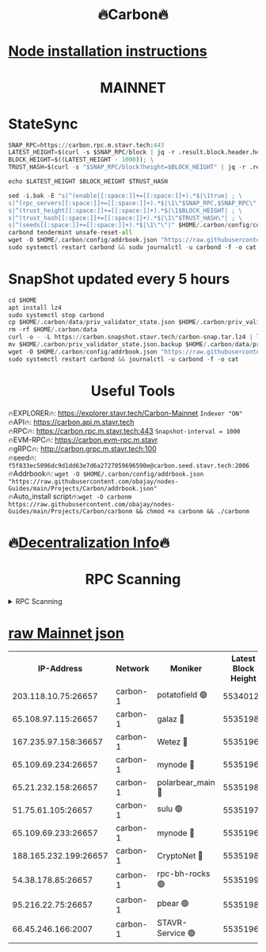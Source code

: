 <h1 align="center"> 🔥Carbon🔥</h1>

[Node installation instructions](https://github.com/obajay/nodes-Guides/tree/main/Projects/Carbon)
=
<h1 align="center"> MAINNET</h1>

# StateSync
```python
SNAP_RPC=https://carbon.rpc.m.stavr.tech:443
LATEST_HEIGHT=$(curl -s $SNAP_RPC/block | jq -r .result.block.header.height); \
BLOCK_HEIGHT=$((LATEST_HEIGHT - 1000)); \
TRUST_HASH=$(curl -s "$SNAP_RPC/block?height=$BLOCK_HEIGHT" | jq -r .result.block_id.hash)

echo $LATEST_HEIGHT $BLOCK_HEIGHT $TRUST_HASH

sed -i.bak -E "s|^(enable[[:space:]]+=[[:space:]]+).*$|\1true| ; \
s|^(rpc_servers[[:space:]]+=[[:space:]]+).*$|\1\"$SNAP_RPC,$SNAP_RPC\"| ; \
s|^(trust_height[[:space:]]+=[[:space:]]+).*$|\1$BLOCK_HEIGHT| ; \
s|^(trust_hash[[:space:]]+=[[:space:]]+).*$|\1\"$TRUST_HASH\"| ; \
s|^(seeds[[:space:]]+=[[:space:]]+).*$|\1\"\"|" $HOME/.carbon/config/config.toml
carbond tendermint unsafe-reset-all
wget -O $HOME/.carbon/config/addrbook.json "https://raw.githubusercontent.com/obajay/nodes-Guides/main/Projects/Carbon/addrbook.json"
sudo systemctl restart carbond && sudo journalctl -u carbond -f -o cat
```
# SnapShot  updated every 5 hours
```python
cd $HOME
apt install lz4
sudo systemctl stop carbond
cp $HOME/.carbon/data/priv_validator_state.json $HOME/.carbon/priv_validator_state.json.backup
rm -rf $HOME/.carbon/data
curl -o - -L https://carbon.snapshot.stavr.tech/carbon-snap.tar.lz4 | lz4 -c -d - | tar -x -C $HOME/.carbon --strip-components 2
mv $HOME/.carbon/priv_validator_state.json.backup $HOME/.carbon/data/priv_validator_state.json
wget -O $HOME/.carbon/config/addrbook.json "https://raw.githubusercontent.com/obajay/nodes-Guides/main/Projects/Carbon/addrbook.json"
sudo systemctl restart carbond && journalctl -u carbond -f -o cat
```

 <h1 align="center"> Useful Tools</h1>

🔥EXPLORER🔥:     https://explorer.stavr.tech/Carbon-Mainnet        `Indexer "ON"` \
🔥API🔥:          https://carbon.api.m.stavr.tech \
🔥RPC🔥:          https://carbon.rpc.m.stavr.tech:443              `Snapshot-interval = 1000` \
🔥EVM-RPC🔥:      https://carbon.evm-rpc.m.stavr \
🔥gRPC🔥:         http://carbon.grpc.m.stavr.tech:100 \
🔥seed🔥:      `f5f833ec5096dc9d1dd63e7d6a2727059696590e@carbon.seed.stavr.tech:2006` \
🔥Addrbook🔥:  `wget -O $HOME/.carbon/config/addrbook.json "https://raw.githubusercontent.com/obajay/nodes-Guides/main/Projects/Carbon/addrbook.json"` \
🔥Auto_install script🔥:`wget -O carbonm https://raw.githubusercontent.com/obajay/nodes-Guides/main/Projects/Carbon/carbonm && chmod +x carbonm && ./carbonm`

🔥[Decentralization Info](https://github.com/obajay/StateSync-snapshots/tree/main/Projects/Carbon/Decentralization)🔥
=
<h1 align="center"> RPC Scanning</h1>

<details>
<summary>RPC Scanning</summary>

<h2 align="center"> We scan nodes in real time every 4 hours. And we provide the final result of RPC endpoints.
We cannot influence the operation of these nodes in any way. </h2>


```python
If Voting Power is higher than 0 --> then the Node is a validator of the network and may be subject to attack and be a potential threat to the chain.
```
```python
We marked such validators with a red symbol
```

</details>

[raw Mainnet json](https://rpc-check.carbonm.stavr.tech/carbonm/rpc-carbonm-result.json)
=


<table><tr><th>IP-Address</th><th>Network</th><th>Moniker</th><th>Latest Block Height</th><th>Earliest Block Height</th><th>Catching Up</th><th>Tx Index</th><th>Voting Power</th><th>Scan Time</th></tr><tr><td>203.118.10.75:26657</td><td>carbon-1</td><td>potatofield 🟢</td><td>55340121</td><td>21164241</td><td>False</td><td>on</td><td>0</td><td>2024-03-26T06:19:07.000316564UTC</td></tr><tr><td>65.108.97.115:26657</td><td>carbon-1</td><td>galaz 🔴</td><td>55351986</td><td>47374001</td><td>False</td><td>on</td><td>10443910039</td><td>2024-03-26T06:19:34.977998560UTC</td></tr><tr><td>167.235.97.158:36657</td><td>carbon-1</td><td>Wetez 🔴</td><td>55351968</td><td>48067570</td><td>False</td><td>on</td><td>1385765374</td><td>2024-03-26T06:18:57.350224985UTC</td></tr><tr><td>65.109.69.234:26657</td><td>carbon-1</td><td>mynode 🔴</td><td>55351968</td><td>53160001</td><td>False</td><td>off</td><td>12070818707</td><td>2024-03-26T06:18:57.625771481UTC</td></tr><tr><td>65.21.232.158:26657</td><td>carbon-1</td><td>polarbear_main 🔴</td><td>55351988</td><td>54286001</td><td>False</td><td>on</td><td>10777660089</td><td>2024-03-26T06:19:39.602876420UTC</td></tr><tr><td>51.75.61.105:26657</td><td>carbon-1</td><td>sulu 🟢</td><td>55351978</td><td>54542001</td><td>False</td><td>off</td><td>0</td><td>2024-03-26T06:19:20.070151290UTC</td></tr><tr><td>65.109.69.233:26657</td><td>carbon-1</td><td>mynode 🔴</td><td>55351968</td><td>54660001</td><td>False</td><td>off</td><td>8377704150</td><td>2024-03-26T06:18:57.127335636UTC</td></tr><tr><td>188.165.232.199:26657</td><td>carbon-1</td><td>CryptoNet 🔴</td><td>55351988</td><td>55078001</td><td>False</td><td>off</td><td>3519362645</td><td>2024-03-26T06:19:39.302691714UTC</td></tr><tr><td>54.38.178.85:26657</td><td>carbon-1</td><td>rpc-bh-rocks 🟢</td><td>55351992</td><td>55108001</td><td>False</td><td>on</td><td>0</td><td>2024-03-26T06:19:45.965922507UTC</td></tr><tr><td>95.216.22.75:26657</td><td>carbon-1</td><td>pbear 🟢</td><td>55351980</td><td>55168001</td><td>False</td><td>on</td><td>0</td><td>2024-03-26T06:19:24.474995992UTC</td></tr><tr><td>66.45.246.166:2007</td><td>carbon-1</td><td>STAVR-Service 🟢</td><td>55351965</td><td>55342001</td><td>False</td><td>on</td><td>0</td><td>2024-03-26T06:19:19.756400805UTC</td></tr></table>
